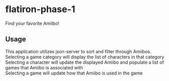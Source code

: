 # flatiron-phase-1
 Find your favorite Amiibo!

## Usage
This application utilizes json-server to sort and filter through Amiibos.<br>
Selecting a game category will display the list of characters in that category<br>
Selecting a character will update the displayed Amiibo and populate a list of games that Amiibo is associated with<br>
Selecting a game will update how that Amiibo is used in the game
